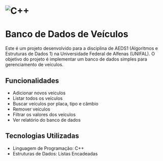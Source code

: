 # ![C++](https://upload.wikimedia.org/wikipedia/commons/thumb/1/18/ISO_C%2B%2B_Logo.svg/64px-ISO_C%2B%2B_Logo.svg.png)
# Banco de Dados de Veículos

Este é um projeto desenvolvido para a disciplina de AEDS1 (Algoritmos e Estruturas de Dados 1) na Universidade Federal de Alfenas (UNIFAL).
O objetivo do projeto é implementar um banco de dados simples para gerenciamento de veículos.

## Funcionalidades

- Adicionar novos veículos
- Listar todos os veículos
- Buscar veículos por placa, tipo e câmbio
- Remover veículos
- Filtrar os valores dos veículos
- Ver relatório do banco de dados

## Tecnologias Utilizadas

- Linguagem de Programação: C++
- Estruturas de Dados: Listas Encadeadas
